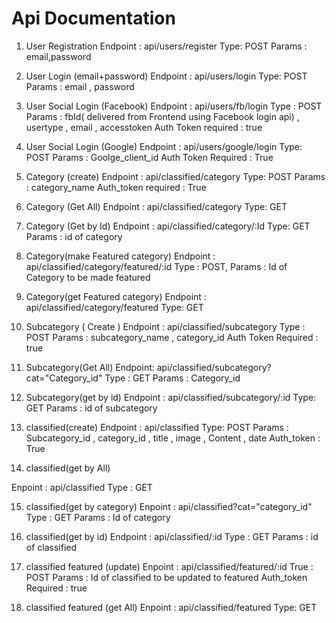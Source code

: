 # Api Documentation

1. User Registration
Endpoint : api/users/register
Type: POST
Params : email,password


2. User Login (email+password)
Endpoint : api/users/login
Type: POST
Params : email , password

3. User Social Login (Facebook)
Endpoint : api/users/fb/login
Type : POST
Params : fbId( delivered from Frontend using Facebook login api) , usertype , email , accesstoken
Auth Token required : true

4. User Social Login (Google)
Endpoint : api/users/google/login
Type: POST
Params : Goolge_client_id
Auth Token Required : True

5. Category (create)
Endpoint : api/classified/category
Type: POST
Params : category_name 
Auth_token required : True

6. Category (Get All)
Endpoint : api/classified/category
Type: GET 

7. Category (Get by Id) 
Endpoint : api/classified/category/:Id
Type: GET
Params : id of category

8. Category(make Featured category)
Endpoint : api/classified/category/featured/:id
Type : POST,
Params : Id of Category to be made featured

9. Category(get Featured category)
Endpoint : api/classified/category/featured
Type: GET

10. Subcategory ( Create )
Endpoint : api/classified/subcategory
Type : POST 
Params : subcategory_name , category_id
Auth Token Required : true

11. Subcategory(Get All)
Endpoint: api/classified/subcategory?cat="Category_id"
Type : GET
Params : Category_id

12. Subcategory(get by id)
Endpoint : api/classified/subcategory/:id
Type: GET
Params : id of subcategory

13. classified(create)
Endpoint : api/classified
Type: POST
Params : Subcategory_id , category_id , title , image , Content , date
Auth_token : True

14. classified(get by All)

Enpoint : api/classified
Type : GET

15. classified(get by category)
Enpoint : api/classified?cat="category_id"
Type : GET
Params : Id of category

16. classified(get by id)
Endpoint : api/classified/:id
Type : GET
Params : id of classified

17. classified featured (update)
Enpoint : api/classified/featured/:id
True : POST
Params : Id of classified to be updated to featured
Auth_token Required : true

18. classified featured (get All)
Enpoint : api/classified/featured
Type: GET